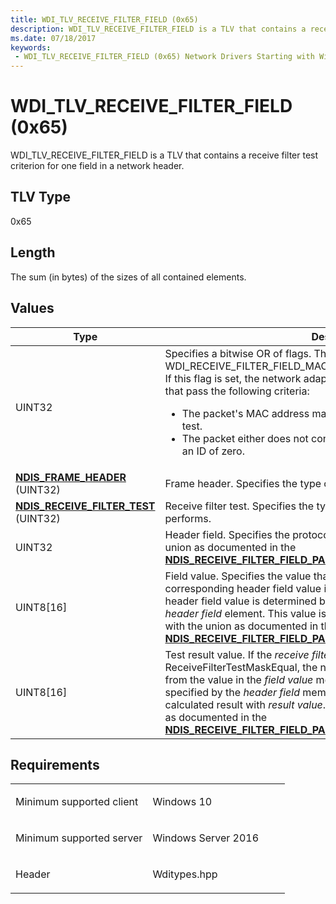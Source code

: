```yaml
---
title: WDI_TLV_RECEIVE_FILTER_FIELD (0x65)
description: WDI_TLV_RECEIVE_FILTER_FIELD is a TLV that contains a receive filter test criterion for one field in a network header.
ms.date: 07/18/2017
keywords:
 - WDI_TLV_RECEIVE_FILTER_FIELD (0x65) Network Drivers Starting with Windows Vista
---
```


# WDI\_TLV\_RECEIVE\_FILTER\_FIELD (0x65)


WDI\_TLV\_RECEIVE\_FILTER\_FIELD is a TLV that contains a receive filter test criterion for one field in a network header.

## TLV Type


0x65

## Length


The sum (in bytes) of the sizes of all contained elements.

## Values


<table>
<colgroup>
<col width="50%" />
<col width="50%" />
</colgroup>
<thead>
<tr class="header">
<th>Type</th>
<th>Description</th>
</tr>
</thead>
<tbody>
<tr class="odd">
<td>UINT32</td>
<td>Specifies a bitwise OR of flags. The possible flag value is WDI_RECEIVE_FILTER_FIELD_MAC_HEADER_VLAN_UNTAGGED_OR_ZERO. If this flag is set, the network adapter must only indicate received packets that pass the following criteria:
<ul>
<li>The packet's MAC address matches the specified MAC header field test.</li>
<li>The packet either does not contain a VLAN tag or has a VLAN tag with an ID of zero.</li>
</ul></td>
</tr>
<tr class="even">
<td><a href="/windows-hardware/drivers/ddi/ntddndis/ne-ntddndis-_ndis_frame_header" data-raw-source="[&lt;strong&gt;NDIS_FRAME_HEADER&lt;/strong&gt;](/windows-hardware/drivers/ddi/ntddndis/ne-ntddndis-_ndis_frame_header)"><strong>NDIS_FRAME_HEADER</strong></a> (UINT32)</td>
<td>Frame header. Specifies the type of the frame header.</td>
</tr>
<tr class="odd">
<td><a href="/windows-hardware/drivers/ddi/ntddndis/ne-ntddndis-_ndis_receive_filter_test" data-raw-source="[&lt;strong&gt;NDIS_RECEIVE_FILTER_TEST&lt;/strong&gt;](/windows-hardware/drivers/ddi/ntddndis/ne-ntddndis-_ndis_receive_filter_test)"><strong>NDIS_RECEIVE_FILTER_TEST</strong></a> (UINT32)</td>
<td>Receive filter test. Specifies the type of test that the receive filter performs.</td>
</tr>
<tr class="even">
<td>UINT32</td>
<td>Header field. Specifies the protocol-specific header field type with the union as documented in the <a href="/windows-hardware/drivers/ddi/ntddndis/ns-ntddndis-_ndis_receive_filter_field_parameters" data-raw-source="[&lt;strong&gt;NDIS_RECEIVE_FILTER_FIELD_PARAMETERS&lt;/strong&gt;](/windows-hardware/drivers/ddi/ntddndis/ns-ntddndis-_ndis_receive_filter_field_parameters)"><strong>NDIS_RECEIVE_FILTER_FIELD_PARAMETERS</strong></a>.HeaderField.</td>
</tr>
<tr class="odd">
<td>UINT8[16]</td>
<td>Field value. Specifies the value that the miniport adapter compares to the corresponding header field value in incoming packets. The location of the header field value is determined by the field type that is specified in the <em>header field</em> element. This value is in network byte order and is specified with the union as documented in the <a href="/windows-hardware/drivers/ddi/ntddndis/ns-ntddndis-_ndis_receive_filter_field_parameters" data-raw-source="[&lt;strong&gt;NDIS_RECEIVE_FILTER_FIELD_PARAMETERS&lt;/strong&gt;](/windows-hardware/drivers/ddi/ntddndis/ns-ntddndis-_ndis_receive_filter_field_parameters)"><strong>NDIS_RECEIVE_FILTER_FIELD_PARAMETERS</strong></a>.FieldValue.</td>
</tr>
<tr class="even">
<td>UINT8[16]</td>
<td>Test result value. If the <em>receive filter test</em> element is set to ReceiveFilterTestMaskEqual, the network adapter first calculates a result from the value in the <em>field value</em> member and the header field value as specified by the <em>header field</em> member. The adapter then compares the calculated result with <em>result value</em>. This value is specified with the union as documented in the <a href="/windows-hardware/drivers/ddi/ntddndis/ns-ntddndis-_ndis_receive_filter_field_parameters" data-raw-source="[&lt;strong&gt;NDIS_RECEIVE_FILTER_FIELD_PARAMETERS&lt;/strong&gt;](/windows-hardware/drivers/ddi/ntddndis/ns-ntddndis-_ndis_receive_filter_field_parameters)"><strong>NDIS_RECEIVE_FILTER_FIELD_PARAMETERS</strong></a>.ResultValue.</td>
</tr>
</tbody>
</table>

 

## Requirements

<table>
<colgroup>
<col width="50%" />
<col width="50%" />
</colgroup>
<tbody>
<tr class="odd">
<td><p>Minimum supported client</p></td>
<td><p>Windows 10</p></td>
</tr>
<tr class="even">
<td><p>Minimum supported server</p></td>
<td><p>Windows Server 2016</p></td>
</tr>
<tr class="odd">
<td><p>Header</p></td>
<td>Wditypes.hpp</td>
</tr>
</tbody>
</table>

